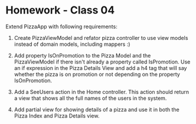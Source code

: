 # Homework - Class 04

Extend PizzaApp with following requirements: 

1. Create PizzaViewModel and refator pizza controller to use view models instead of domain models, including mappers :)

2. Add property IsOnPromotion to the Pizza Model and the PizzaViewModel if there isn't already a property called IsPromotion. Use an if expression in the Pizza Details View 
and add a h4 tag that will say whether the pizza is on promotion or not depending on the property IsOnPromotion.

3. Add a SeeUsers action in the Home controller. This action should return a view that shows all the full names of the users in the system. 

4. Add partial view for showing details of a pizza and use it in both the Pizza Index and Pizza Details view.